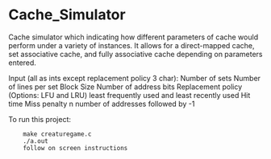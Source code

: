 # Cache_Simulator

Cache simulator which indicating how different parameters of cache would perform under a variety of instances. It allows for a direct-mapped cache, set associative cache, and fully associative cache depending on parameters entered. 

Input (all as ints except replacement policy 3 char):
Number of sets
Number of lines per set
Block Size
Number of address bits
Replacement policy (Options: LFU and LRU) least frequently used and least recently used
Hit time
Miss penalty
n number of addresses followed by -1

To run this project:

        make creaturegame.c
        ./a.out
        follow on screen instructions

